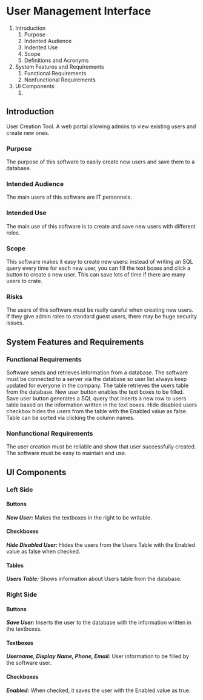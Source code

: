 # User Management Interface
<ol>
<li>Introduction
  <ol>
    <li>Purpose</li>
    <li>Indented Audience</li>
    <li>Indented Use</li>
    <li>Scope</li>
    <li>Definitions and Acronyms</li>
  </ol>
</li>
<li>System Features and Requirements
  <ol>
    <li>Functional Requirements</li>
    <li>Nonfunctional Requirements</li>
  </ol>
</li>
<li>UI Components
  <ol>
    <li></li>
  </ol>
</li>
</ol>

## Introduction
User Creation Tool. A web portal allowing admins to view existing users and create new ones.
### Purpose
The purpose of this software to easily create new users and save them to a database.
### Intended Audience
The main users of this software are IT personnels.
### Intended Use
The main use of this software is to create and save new users with different roles.
### Scope
This software makes it easy to create new users: instead of writing an SQL query every time for each new user, you can fill the text boxes and click a button to create a new user. This can save lots of time if there are many users to crate.
### Risks
The users of this software must be really careful when creating new users. If they give admin roles to standard guest users, there may be huge security issues.

## System Features and Requirements
### Functional Requirements
Software sends and retrieves information from a database. The software must be connected to a server via the database so user list always keep updated for everyone in the company.
The table retrieves the users table from the database.
New user button enables the text boxes to be filled.
Save user button generates a SQL query that inserts a new row to users table based on the information written in the text boxes.
Hide disabled users checkbox hides the users from the table with the Enabled value as false.
Table can be sorted via clicking the column names.
### Nonfunctional Requirements
The user creation must be reliable and show that user successfully created.
The software must be easy to maintain and use.

## UI Components
### Left Side
#### Buttons
***New User:*** Makes the textboxes in the right to be writable.
#### Checkboxes
***Hide Disabled User:*** Hides the users from the Users Table with the Enabled value as false when checked.
#### Tables
***Users Table:*** Shows information about Users table from the database.
### Right Side
#### Buttons
***Save User:*** Inserts the user to the database with the information written in the textboxes.
#### Textboxes
***Username, Display Name, Phone, Email:*** User information to be filled by the software user.
#### Checkboxes
***Enabled:*** When checked, it saves the user with the Enabled value as true.

